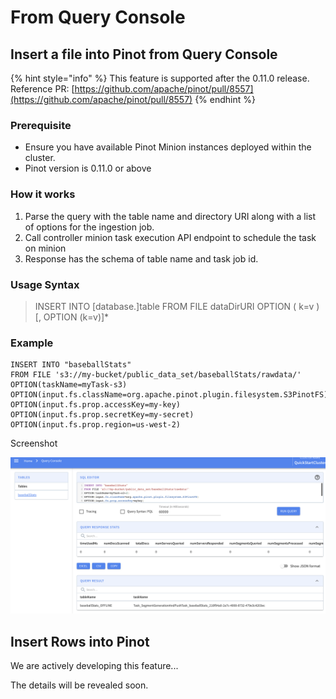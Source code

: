 # From Query Console

## Insert a file into Pinot from Query Console

{% hint style="info" %}
This feature is supported after the 0.11.0 release. Reference PR: [https://github.com/apache/pinot/pull/8557](https://github.com/apache/pinot/pull/8557)
{% endhint %}

### Prerequisite

* Ensure you have available Pinot Minion instances deployed within the cluster.
* Pinot version is 0.11.0 or above

### How it works

1. Parse the query with the table name and directory URI along with a list of options for the ingestion job.
2. Call controller minion task execution API endpoint to schedule the task on minion
3. Response has the schema of table name and task job id.

### Usage Syntax

> INSERT INTO \[database.]table FROM FILE dataDirURI OPTION ( k=v ) \[, OPTION (k=v)]\*

### Example

```
INSERT INTO "baseballStats"
FROM FILE 's3://my-bucket/public_data_set/baseballStats/rawdata/'
OPTION(taskName=myTask-s3)
OPTION(input.fs.className=org.apache.pinot.plugin.filesystem.S3PinotFS)
OPTION(input.fs.prop.accessKey=my-key)
OPTION(input.fs.prop.secretKey=my-secret)
OPTION(input.fs.prop.region=us-west-2)
```

Screenshot

![](<../../.gitbook/assets/image (63).png>)

## Insert Rows into Pinot

&#x20;We are actively developing this feature...

The details will be revealed soon.

